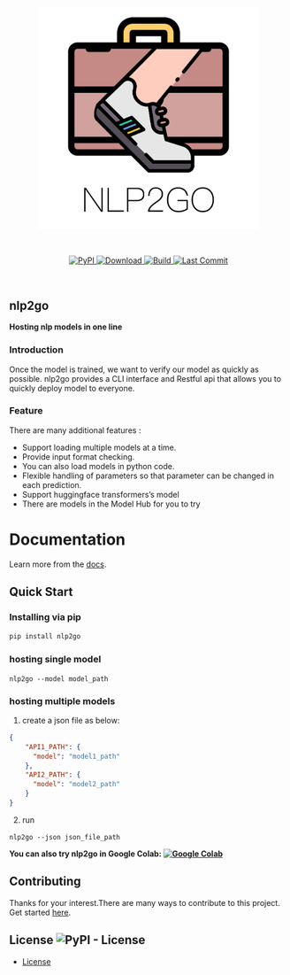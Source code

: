 <p  align="center">
    <br>
    <img src="https://raw.githubusercontent.com/voidful/nlp2go/master/docs/img/nlp2go.png" width="400"/>
    <br>
</p>
<br/>
<p align="center">
    <a href="https://pypi.org/project/nlp2go/">
        <img alt="PyPI" src="https://img.shields.io/pypi/v/nlp2go">
    </a>
    <a href="https://github.com/voidful/nlp2go">
        <img alt="Download" src="https://img.shields.io/pypi/dm/nlp2go">
    </a>
    <a href="https://github.com/voidful/nlp2go">
        <img alt="Build" src="https://img.shields.io/github/workflow/status/voidful/nlp2go/Python package">
    </a>
    <a href="https://github.com/voidful/nlp2go">
        <img alt="Last Commit" src="https://img.shields.io/github/last-commit/voidful/nlp2go">
    </a>
</p>
<br/>

## nlp2go   
**Hosting nlp models in one line**  

### Introduction
Once the model is trained, we want to verify our model as quickly as possible.
nlp2go provides a CLI interface and  Restful api that allows you to quickly deploy model to everyone.

### Feature
There are many additional features :
- Support loading multiple models at a time.
- Provide input format checking.
- You can also load models in python code.
- Flexible handling of parameters so that parameter can be changed in each prediction.
- Support huggingface transformers’s model
- There are models in the Model Hub for you to try  

# Documentation
Learn more from the [docs](https://voidful.github.io/nlp2go/).  

## Quick Start

### Installing via pip
```bash
pip install nlp2go
```

### hosting single model
```
nlp2go --model model_path 
```
### hosting multiple models
1. create a json file as below:
```json
{
    "API1_PATH": {
      "model": "model1_path"
    },
    "API2_PATH": {
      "model": "model2_path"
    }
}
```
2. run
```
nlp2go --json json_file_path  
```
**You can also try nlp2go in Google Colab: [![Google Colab](https://colab.research.google.com/assets/colab-badge.svg "nlp2go")](https://colab.research.google.com/drive/1tR_AcBLnzZCGG_dB9_TX-AulhnMu0Eb5?usp=sharing)**


## Contributing
Thanks for your interest.There are many ways to contribute to this project. Get started [here](https://github.com/voidful/nlp2go/blob/master/CONTRIBUTING.md).

## License ![PyPI - License](https://img.shields.io/github/license/voidful/nlp2go)

* [License](https://github.com/voidful/nlp2go/blob/master/LICENSE)
